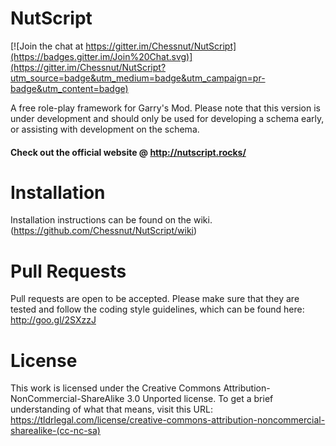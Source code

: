 NutScript
=========

[![Join the chat at https://gitter.im/Chessnut/NutScript](https://badges.gitter.im/Join%20Chat.svg)](https://gitter.im/Chessnut/NutScript?utm_source=badge&utm_medium=badge&utm_campaign=pr-badge&utm_content=badge)

A free role-play framework for Garry's Mod. Please note that this version is under development and should only be used for developing a schema early, or assisting with development on the schema.

#### Check out the official website @ http://nutscript.rocks/

Installation
=========

Installation instructions can be found on the wiki. (https://github.com/Chessnut/NutScript/wiki)

Pull Requests
=========

Pull requests are open to be accepted. Please make sure that they are tested and follow the coding style guidelines, which can be found here: http://goo.gl/2SXzzJ

License
=========

This work is licensed under the Creative Commons Attribution-NonCommercial-ShareAlike 3.0 Unported license. To get a brief understanding of what that means, visit this URL: https://tldrlegal.com/license/creative-commons-attribution-noncommercial-sharealike-(cc-nc-sa)
